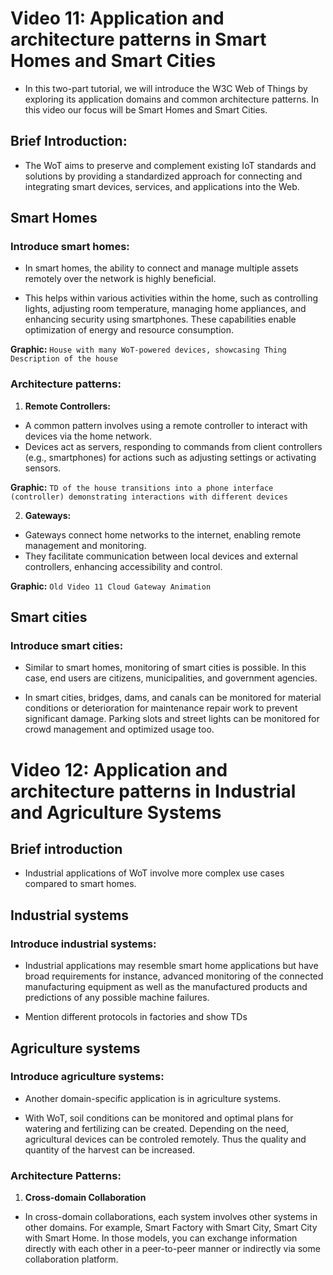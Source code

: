 # Video 11: Application and architecture patterns in Smart Homes and Smart Cities

- In this two-part tutorial, we will introduce the W3C Web of Things by exploring its application domains and common architecture patterns. In this video our focus will be Smart Homes and Smart Cities.

## Brief Introduction:

- The WoT aims to preserve and complement existing IoT standards and solutions by providing a standardized approach for connecting and integrating smart devices, services, and applications into the Web.

## Smart Homes

### Introduce smart homes:
- In smart homes, the ability to connect and manage multiple assets remotely over the network is highly beneficial.

- This helps within various activities within the home, such as controlling lights, adjusting room temperature, managing home appliances, and enhancing security using smartphones. These capabilities enable optimization of energy and resource consumption.

**Graphic:** `House with many WoT-powered devices, showcasing Thing Description of the house`

### Architecture patterns:

1. **Remote Controllers:**

- A common pattern involves using a remote controller to interact with devices via the home network.
- Devices act as servers, responding to commands from client controllers (e.g., smartphones) for actions such as adjusting settings or activating sensors.

**Graphic:** `TD of the house transitions into a phone interface (controller) demonstrating interactions with different devices`

2. **Gateways:**

- Gateways connect home networks to the internet, enabling remote management and monitoring.
- They facilitate communication between local devices and external controllers, enhancing accessibility and control.

**Graphic:** `Old Video 11 Cloud Gateway Animation`

## Smart cities

### Introduce smart cities:

- Similar to smart homes, monitoring of smart cities is possible. In this case, end users are citizens, municipalities, and government agencies.

- In smart cities, bridges, dams, and canals can be monitored for material conditions or deterioration for maintenance repair work to prevent significant damage. Parking slots and street lights can be monitored for crowd management and optimized usage too.

# Video 12: Application and architecture patterns in Industrial and Agriculture Systems

## Brief introduction

- Industrial applications of WoT involve more complex use cases compared to smart homes.

## Industrial systems

### Introduce industrial systems:

-  Industrial applications may resemble smart home applications but have broad requirements for instance, advanced monitoring of the connected manufacturing equipment as well as the manufactured products and predictions of any possible machine failures.

- Mention different protocols in factories and show TDs


## Agriculture systems

### Introduce agriculture systems:

- Another domain-specific application is in agriculture systems.

- With WoT, soil conditions can be monitored and optimal plans for watering and fertilizing can be created. Depending on the need, agricultural devices can be controled remotely. Thus the quality and quantity of the harvest can be increased.

### Architecture Patterns:

1. **Cross-domain Collaboration**

- In cross-domain collaborations, each system involves other systems in other domains. For example, Smart Factory with Smart City, Smart City with Smart Home. In those models, you can exchange information directly with each other in a peer-to-peer manner or indirectly via some collaboration platform. 




